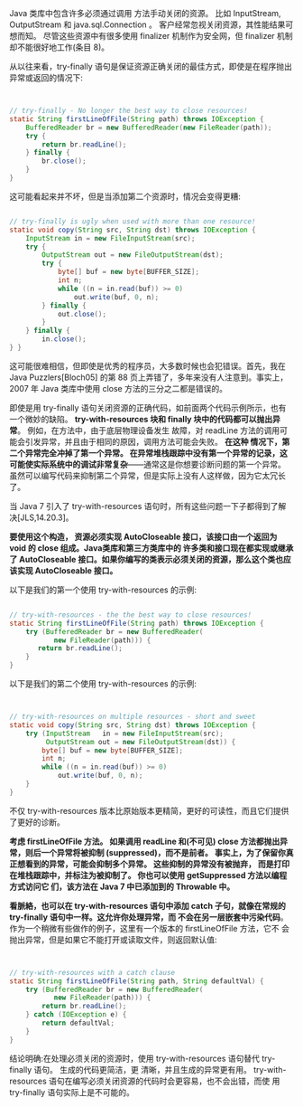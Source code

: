 


Java 类库中包含许多必须通过调用 方法手动关闭的资源。 比如 InputStream, OutputStream 和 java.sql.Connection 。 客户经常忽视关闭资源，其性能结果可想而知。 尽管这些资源中有很多使用 finalizer 机制作为安全网，但 finalizer 机制却不能很好地工作(条目 8)。  


从以往来看，try-finally 语句是保证资源正确关闭的最佳方式，即使是在程序抛出异常或返回的情况下:
```java


// try-finally - No longer the best way to close resources!
static String firstLineOfFile(String path) throws IOException {
    BufferedReader br = new BufferedReader(new FileReader(path));
    try {
        return br.readLine();
    } finally {
        br.close();
    }
}
```


这可能看起来并不坏，但是当添加第二个资源时，情况会变得更糟:
```java

// try-finally is ugly when used with more than one resource!
static void copy(String src, String dst) throws IOException {
    InputStream in = new FileInputStream(src);
    try {
        OutputStream out = new FileOutputStream(dst);
        try {
            byte[] buf = new byte[BUFFER_SIZE];
            int n;
            while ((n = in.read(buf)) >= 0)
                out.write(buf, 0, n);
        } finally {
            out.close();
        }
    } finally {
        in.close();
} }
```


这可能很难相信，但即使是优秀的程序员，大多数时候也会犯错误。首先，我在 Java Puzzlers[Bloch05] 的第 88 页上弄错了，多年来没有人注意到。事实上，2007 年 Java 类库中使用 close 方法的三分之二都是错误的。


即使是用 try-finally 语句关闭资源的正确代码，如前面两个代码示例所示，也有一个微妙的缺陷。 **try-with-resources 块和 finally 块中的代码都可以抛出异常**。 例如，在方法中，由于底层物理设备发生 故障，对 readLine 方法的调用可能会引发异常，并且由于相同的原因，调用方法可能会失败。 **在这种 情况下，第二个异常完全冲掉了第一个异常。 在异常堆栈跟踪中没有第一个异常的记录，这可能使实际系统中的调试非常复杂**——通常这是你想要诊断问题的第一个异常。 虽然可以编写代码来抑制第二个异常，但是实际上没有人这样做，因为它太冗长了。



当 Java 7 引入了 try-with-resources 语句时，所有这些问题一下子都得到了解决[JLS,14.20.3]。

**要使用这个构造， 资源必须实现 AutoCloseable 接口，该接口由一个返回为 void 的 close 组成。Java类库和第三方类库中的 许多类和接口现在都实现或继承了 AutoCloseable 接口。如果你编写的类表示必须关闭的资源，那么这个类也应 该实现 AutoCloseable 接口。**

以下是我们的第一个使用 try-with-resources 的示例:
```java

// try-with-resources - the the best way to close resources!
static String firstLineOfFile(String path) throws IOException {
    try (BufferedReader br = new BufferedReader(
           new FileReader(path))) {
       return br.readLine();
    }
}

```


以下是我们的第二个使用 try-with-resources 的示例:
```java


// try-with-resources on multiple resources - short and sweet
static void copy(String src, String dst) throws IOException {
    try (InputStream   in = new FileInputStream(src);
         OutputStream out = new FileOutputStream(dst)) {
        byte[] buf = new byte[BUFFER_SIZE];
        int n;
        while ((n = in.read(buf)) >= 0)
	        out.write(buf, 0, n);
	} 
}
```



不仅 try-with-resources 版本比原始版本更精简，更好的可读性，而且它们提供了更好的诊断。 

**考虑 firstLineOfFile 方法。 如果调用 readLine 和(不可见) close 方法都抛出异常，则后一个异常将被抑制 (suppressed)，而不是前者。 事实上，为了保留你真正想看到的异常，可能会抑制多个异常。 这些抑制的异常没有被抛弃， 而是打印在堆栈跟踪中，并标注为被抑制了。 你也可以使用 getSuppressed 方法以编程方式访问它 们，该方法在 Java 7 中已添加到的 Throwable 中。**


**看脈絡，也可以在 try-with-resources 语句中添加 catch 子句，就像在常规的 try-finally 语句中一样。这允许你处理异常，而 不会在另一层嵌套中污染代码**。作为一个稍微有些做作的例子，这里有一个版本的 firstLineOfFile 方法，它不 会抛出异常，但是如果它不能打开或读取文件，则返回默认值:


```java


// try-with-resources with a catch clause
static String firstLineOfFile(String path, String defaultVal) {
    try (BufferedReader br = new BufferedReader(
           new FileReader(path))) {
        return br.readLine();
    } catch (IOException e) {
        return defaultVal;
    }
}
```

结论明确:在处理必须关闭的资源时，使用 try-with-resources 语句替代 try-finally 语句。 生成的代码更简洁，更 清晰，并且生成的异常更有用。 try-with-resources 语句在编写必须关闭资源的代码时会更容易，也不会出错，而使 用 try-finally 语句实际上是不可能的。